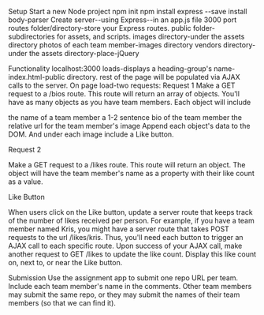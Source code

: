 Setup
Start a new Node project
npm init
npm install express --save
install body-parser
Create server--using Express--in an app.js file
3000 port
routes folder/directory-store your Express routes.
public folder-subdirectories for assets, and scripts.
images directory-under the assets directory
photos of each team member-images directory
vendors directory-under the assets directory-place-jQuery

Functionality
localhost:3000 loads-displays a heading-group's name-index.html-public directory.
rest of the page will be populated via AJAX calls to the server.
On page load-two requests:
Request 1
Make a GET request to a /bios route. This route will return an array of objects. You'll have as many objects as you have team members. Each object will include

the name of a team member
a 1-2 sentence bio of the team member
the relative url for the team member's image
Append each object's data to the DOM. And under each image include a Like button.

Request 2

Make a GET request to a /likes route. This route will return an object. The object will have the team member's name as a property with their like count as a value.

Like Button

When users click on the Like button, update a server route that keeps track of the number of likes received per person. For example, if you have a team member named Kris, you might have a server route that takes POST requests to the url /likes/kris. Thus, you'll need each button to trigger an AJAX call to each specific route. Upon success of your AJAX call, make another request to GET /likes to update the like count. Display this like count on, next to, or near the Like button.

Submission
Use the assignment app to submit one repo URL per team. Include each team member's name in the comments. Other team members may submit the same repo, or they may submit the names of their team members (so that we can find it).
